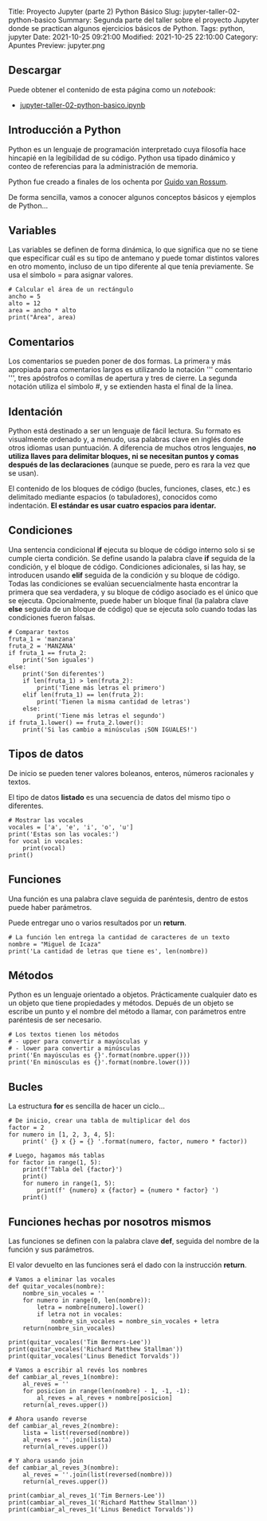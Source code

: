 Title: Proyecto Jupyter (parte 2) Python Básico
Slug: jupyter-taller-02-python-basico
Summary: Segunda parte del taller sobre el proyecto Jupyter donde se practican algunos ejercicios básicos de Python.
Tags: python, jupyter
Date: 2021-10-25 09:21:00
Modified: 2021-10-25 22:10:00
Category: Apuntes
Preview: jupyter.png


## Descargar

Puede obtener el contenido de esta página como un _notebook_:

- [jupyter-taller-02-python-basico.ipynb](jupyter-taller-02-python-basico.ipynb)

## Introducción a Python

Python es un lenguaje de programación interpretado cuya filosofía hace hincapié en la legibilidad de su código. Python usa tipado dinámico y conteo de referencias para la administración de memoria.

Python fue creado a finales de los ochenta​ por [Guido van Rossum](https://es.wikipedia.org/wiki/Guido_van_Rossum).

De forma sencilla, vamos a conocer algunos conceptos básicos y ejemplos de Python...

## Variables

Las variables se definen de forma dinámica, lo que significa que no se tiene que especificar cuál es su tipo de antemano y puede tomar distintos valores en otro momento, incluso de un tipo diferente al que tenía previamente. Se usa el símbolo = para asignar valores.

    # Calcular el área de un rectángulo
    ancho = 5
    alto = 12
    area = ancho * alto
    print("Área", area)

## Comentarios

Los comentarios se pueden poner de dos formas. La primera y más apropiada para comentarios largos es utilizando la notación ''' comentario ''', tres apóstrofos o comillas de apertura y tres de cierre. La segunda notación utiliza el símbolo #, y se extienden hasta el final de la línea.

## Identación

Python está destinado a ser un lenguaje de fácil lectura. Su formato es visualmente ordenado y, a menudo, usa palabras clave en inglés donde otros idiomas usan puntuación. A diferencia de muchos otros lenguajes, **no utiliza llaves para delimitar bloques, ni se necesitan puntos y comas después de las declaraciones** (aunque se puede, pero es rara la vez que se usan).

El contenido de los bloques de código (bucles, funciones, clases, etc.) es delimitado mediante espacios (o tabuladores), conocidos como indentación. **El estándar es usar cuatro espacios para identar.**

## Condiciones

Una sentencia condicional **if** ejecuta su bloque de código interno solo si se cumple cierta condición. Se define usando la palabra clave **if** seguida de la condición, y el bloque de código. Condiciones adicionales, si las hay, se introducen usando **elif** seguida de la condición y su bloque de código. Todas las condiciones se evalúan secuencialmente hasta encontrar la primera que sea verdadera, y su bloque de código asociado es el único que se ejecuta. Opcionalmente, puede haber un bloque final (la palabra clave **else** seguida de un bloque de código) que se ejecuta solo cuando todas las condiciones fueron falsas.

    # Comparar textos
    fruta_1 = 'manzana'
    fruta_2 = 'MANZANA'
    if fruta_1 == fruta_2:
        print('Son iguales')
    else:
        print('Son diferentes')
        if len(fruta_1) > len(fruta_2):
            print('Tiene más letras el primero')
        elif len(fruta_1) == len(fruta_2):
            print('Tienen la misma cantidad de letras')
        else:
            print('Tiene más letras el segundo')
    if fruta_1.lower() == fruta_2.lower():
        print('Si las cambio a minúsculas ¡SON IGUALES!')

## Tipos de datos

De inicio se pueden tener valores boleanos, enteros, números racionales y textos.

El tipo de datos **listado** es una secuencia de datos del mismo tipo o diferentes.

    # Mostrar las vocales
    vocales = ['a', 'e', 'i', 'o', 'u']
    print('Estas son las vocales:')
    for vocal in vocales:
        print(vocal)
    print()

## Funciones

Una función es una palabra clave seguida de paréntesis, dentro de estos puede haber parámetros.

Puede entregar uno o varios resultados por un **return**.

    # La función len entrega la cantidad de caracteres de un texto
    nombre = "Miguel de Icaza"
    print('La cantidad de letras que tiene es', len(nombre))

## Métodos

Python es un lenguaje orientado a objetos. Prácticamente cualquier dato es un objeto que tiene propiedades y métodos. Depués de un objeto se escribe un punto y el nombre del método a llamar, con parámetros entre paréntesis de ser necesario.

    # Los textos tienen los métodos
    # - upper para convertir a mayúsculas y
    # - lower para convertir a minúsculas
    print('En mayúsculas es {}'.format(nombre.upper()))
    print('En minúsculas es {}'.format(nombre.lower()))

## Bucles

La estructura **for** es sencilla de hacer un ciclo...

    # De inicio, crear una tabla de multiplicar del dos
    factor = 2
    for numero in [1, 2, 3, 4, 5]:
        print(' {} x {} = {} '.format(numero, factor, numero * factor))

    # Luego, hagamos más tablas
    for factor in range(1, 5):
        print(f'Tabla del {factor}')
        print()
        for numero in range(1, 5):
            print(f' {numero} x {factor} = {numero * factor} ')
        print()

## Funciones hechas por nosotros mismos

Las funciones se definen con la palabra clave **def**, seguida del nombre de la función y sus parámetros.

El valor devuelto en las funciones será el dado con la instrucción **return**.

    # Vamos a eliminar las vocales
    def quitar_vocales(nombre):
        nombre_sin_vocales = ''
        for numero in range(0, len(nombre)):
            letra = nombre[numero].lower()
            if letra not in vocales:
                nombre_sin_vocales = nombre_sin_vocales + letra
        return(nombre_sin_vocales)

    print(quitar_vocales('Tim Berners-Lee'))
    print(quitar_vocales('Richard Matthew Stallman'))
    print(quitar_vocales('Linus Benedict Torvalds'))

    # Vamos a escribir al revés los nombres
    def cambiar_al_reves_1(nombre):
        al_reves = ''
        for posicion in range(len(nombre) - 1, -1, -1):
            al_reves = al_reves + nombre[posicion]
        return(al_reves.upper())

    # Ahora usando reverse
    def cambiar_al_reves_2(nombre):
        lista = list(reversed(nombre))
        al_reves = ''.join(lista)
        return(al_reves.upper())

    # Y ahora usando join
    def cambiar_al_reves_3(nombre):
        al_reves = ''.join(list(reversed(nombre)))
        return(al_reves.upper())

    print(cambiar_al_reves_1('Tim Berners-Lee'))
    print(cambiar_al_reves_1('Richard Matthew Stallman'))
    print(cambiar_al_reves_1('Linus Benedict Torvalds'))
